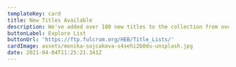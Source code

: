 ```yaml
---
templateKey: card
title: New Titles Available
description: We've added over 180 new titles to the collection from over 20 publishers.
buttonLabel: Explore List
buttonUrl: 'https://ftp.fulcrum.org/HEB/Title_Lists/'
cardImage: assets/monika-sojcakova-s4sehi2b0du-unsplash.jpg
date: 2021-04-04T11:25:21.341Z
---
```

